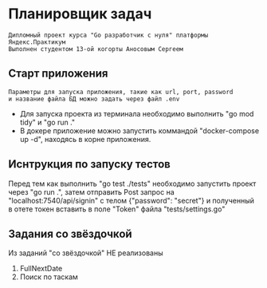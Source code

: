 # Планировщик задач
    Дипломный проект курса "Go разработчик с нуля" платформы Яндекс.Практикум  
    Выполнен студентом 13-ой когорты Аносовым Сергеем

## Старт приложения
    Параметры для запуска приложения, такие как url, port, password
    и название файла БД можно задать через файл .env  
- Для запуска проекта из терминала необходимо выполнить "go mod tidy" и "go run ."
- В докере приложение можно запустить коммандой "docker-compose up -d", находясь в корне приложения.


## Иснтрукция по запуску тестов  
Перед тем как выполнить "go test ./tests" необходимо запустить проект через "go run .",
затем отправить Post запрос на "localhost:7540/api/signin" с телом {"password": "secret"} и полученный
в отете токен вставить в поле "Token" файла "tests/settings.go"

## Задания со звёздочкой
Из заданий "со звёздочкой" НЕ реализованы
1. FullNextDate
2. Поиск по таскам